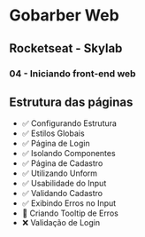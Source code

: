 # Gobarber Web
## Rocketseat - Skylab
### 04 - Iniciando front-end web

## Estrutura das páginas
* ✅ Configurando Estrutura
* ✅ Estilos Globais
* ✅ Página de Login
* ✅ Isolando Componentes
* ✅ Página de Cadastro
* ✅ Utilizando Unform
* ✅ Usabilidade do Input
* ✅ Validando Cadastro
* ✅ Exibindo Erros no Input
* 📍 Criando Tooltip de Erros
* ❌ Validação de Login


